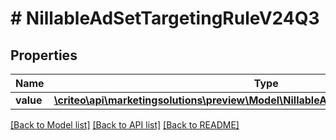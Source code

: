 # # NillableAdSetTargetingRuleV24Q3

## Properties

Name | Type | Description | Notes
------------ | ------------- | ------------- | -------------
**value** | [**\criteo\api\marketingsolutions\preview\Model\NillableAdSetTargetingRuleV24Q3Value**](NillableAdSetTargetingRuleV24Q3Value.md) |  | [optional]

[[Back to Model list]](../../README.md#models) [[Back to API list]](../../README.md#endpoints) [[Back to README]](../../README.md)
